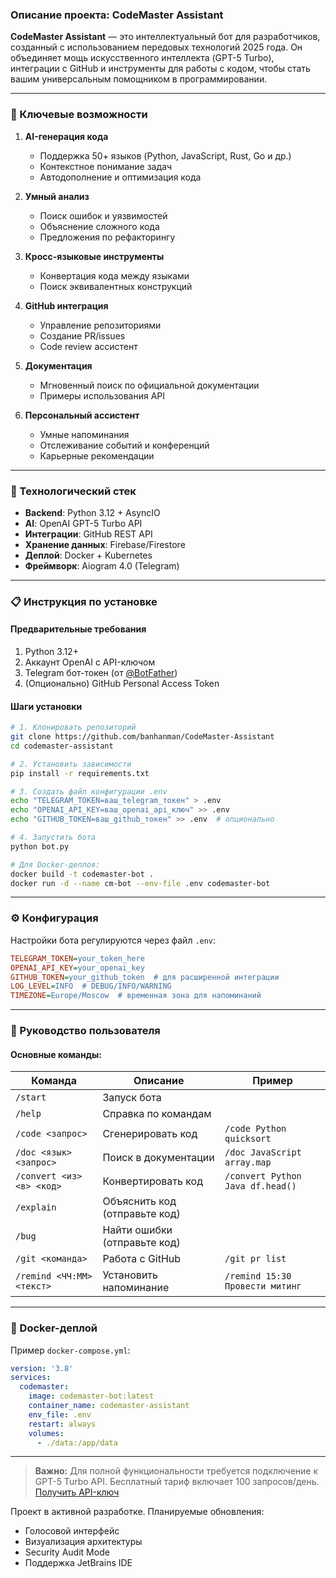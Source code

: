 ### Описание проекта: CodeMaster Assistant

**CodeMaster Assistant** — это интеллектуальный бот для разработчиков, созданный с использованием передовых технологий 2025 года. Он объединяет мощь искусственного интеллекта (GPT-5 Turbo), интеграции с GitHub и инструменты для работы с кодом, чтобы стать вашим универсальным помощником в программировании.

---

### 🌟 Ключевые возможности
1. **AI-генерация кода**
   - Поддержка 50+ языков (Python, JavaScript, Rust, Go и др.)
   - Контекстное понимание задач
   - Автодополнение и оптимизация кода

2. **Умный анализ**
   - Поиск ошибок и уязвимостей
   - Объяснение сложного кода
   - Предложения по рефакторингу

3. **Кросс-языковые инструменты**
   - Конвертация кода между языками
   - Поиск эквивалентных конструкций

4. **GitHub интеграция**
   - Управление репозиториями
   - Создание PR/issues
   - Code review ассистент

5. **Документация**
   - Мгновенный поиск по официальной документации
   - Примеры использования API

6. **Персональный ассистент**
   - Умные напоминания
   - Отслеживание событий и конференций
   - Карьерные рекомендации

---

### 🚀 Технологический стек
- **Backend**: Python 3.12 + AsyncIO
- **AI**: OpenAI GPT-5 Turbo API
- **Интеграции**: GitHub REST API
- **Хранение данных**: Firebase/Firestore
- **Деплой**: Docker + Kubernetes
- **Фреймворк**: Aiogram 4.0 (Telegram)

---

### 📋 Инструкция по установке

#### Предварительные требования
1. Python 3.12+ 
2. Аккаунт OpenAI с API-ключом
3. Telegram бот-токен (от [@BotFather](https://t.me/BotFather))
4. (Опционально) GitHub Personal Access Token

#### Шаги установки

```bash
# 1. Клонировать репозиторий
git clone https://github.com/banhanman/CodeMaster-Assistant
cd codemaster-assistant

# 2. Установить зависимости
pip install -r requirements.txt

# 3. Создать файл конфигурации .env
echo "TELEGRAM_TOKEN=ваш_telegram_токен" > .env
echo "OPENAI_API_KEY=ваш_openai_api_ключ" >> .env
echo "GITHUB_TOKEN=ваш_github_токен" >> .env  # опционально

# 4. Запустить бота
python bot.py

# Для Docker-деплоя:
docker build -t codemaster-bot .
docker run -d --name cm-bot --env-file .env codemaster-bot
```

---

### ⚙️ Конфигурация
Настройки бота регулируются через файл `.env`:
```ini
TELEGRAM_TOKEN=your_token_here
OPENAI_API_KEY=your_openai_key
GITHUB_TOKEN=your_github_token  # для расширенной интеграции
LOG_LEVEL=INFO  # DEBUG/INFO/WARNING
TIMEZONE=Europe/Moscow  # временная зона для напоминаний
```

---

### 📖 Руководство пользователя
#### Основные команды:
| Команда                  | Описание                          | Пример                          |
|--------------------------|-----------------------------------|----------------------------------|
| `/start`                 | Запуск бота                       |                                 |
| `/help`                  | Справка по командам               |                                 |
| `/code <запрос>`         | Сгенерировать код                 | `/code Python quicksort`        |
| `/doc <язык> <запрос>`   | Поиск в документации              | `/doc JavaScript array.map`     |
| `/convert <из> <в> <код>`| Конвертировать код                | `/convert Python Java df.head()`|
| `/explain`               | Объяснить код (отправьте код)     |                                 |
| `/bug`                   | Найти ошибки (отправьте код)      |                                 |
| `/git <команда>`         | Работа с GitHub                   | `/git pr list`                  |
| `/remind <ЧЧ:ММ> <текст>`| Установить напоминание            | `/remind 15:30 Провести митинг` |

---

### 🐳 Docker-деплой
Пример `docker-compose.yml`:
```yaml
version: '3.8'
services:
  codemaster:
    image: codemaster-bot:latest
    container_name: codemaster-assistant
    env_file: .env
    restart: always
    volumes:
      - ./data:/app/data
```

---

> **Важно:** Для полной функциональности требуется подключение к GPT-5 Turbo API. Бесплатный тариф включает 100 запросов/день. [Получить API-ключ](https://platform.openai.com)

Проект в активной разработке. Планируемые обновления:
- Голосовой интерфейс
- Визуализация архитектуры
- Security Audit Mode
- Поддержка JetBrains IDE
